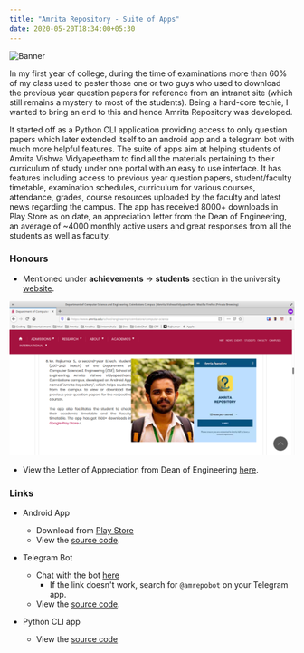 ```yaml
---
title: "Amrita Repository - Suite of Apps"
date: 2020-05-20T18:34:00+05:30
---
```


![Banner](https://raw.githubusercontent.com/rajkumaar23/amrita-repository/master/banner.jpg)

In my first year of college, during the time of examinations more than 60% of my class used to pester those one or two guys who used to download the previous year question papers for reference from an intranet site (which still remains a mystery to most of the students). Being a hard-core techie, I wanted to bring an end to this and hence Amrita Repository was developed. 

It started off as a Python CLI application providing access to only question papers which later extended itself to an android app and a telegram bot with much more helpful features. The suite of apps aim at helping students of Amrita Vishwa Vidyapeetham to find all the materials pertaining to their curriculum of study under one portal with an easy to use interface. It has features including access to previous year question papers, student/faculty timetable, examination schedules, curriculum for various courses, attendance, grades, course resources uploaded by the faculty and latest news regarding the campus. The app has received 8000+ downloads in Play Store as on date, an appreciation letter from the Dean of Engineering, an average of ~4000 monthly active users and great responses from all the students as well as faculty.

### Honours
- Mentioned under **achievements** -> **students** section in the university [website](https://www.amrita.edu/school/engineering/coimbatore/computer-science).

![](/amrita-website-mention.png)

- View the Letter of Appreciation from Dean of Engineering [here](/loa-amrita.jpg).


### Links
- Android App
    - Download from [Play Store](http://bit.ly/amritarepo) 
    - View the [source code](https://github.com/rajkumaar23/amrita-repository).

- Telegram Bot 
    - Chat with the bot [here](https://t.me/amrepobot)
        - If the link doesn't work, search for `@amrepobot` on your Telegram app.
    - View the [source code](https://github.com/rajkumaar23/amritarepo-bot).

- Python CLI app
    - View the [source code](https://github.com/rajkumaar23/amritaqpapers)